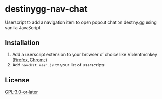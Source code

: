 # destinygg-nav-chat
Userscript to add a navigation item to open popout chat on destiny.gg using vanilla JavaScript.

## Installation
1. Add a userscript extension to your browser of choice like Violentmonkey ([Firefox](https://addons.mozilla.org/firefox/addon/violentmonkey/), [Chrome](https://chrome.google.com/webstore/detail/violent-monkey/jinjaccalgkegednnccohejagnlnfdag))
2. Add `navchat.user.js` to your list of userscripts

## License
[GPL-3.0-or-later](https://www.gnu.org/licenses/)
